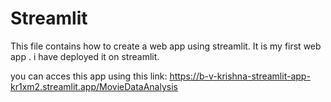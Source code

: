 # Streamlit
This file contains how to create a web app using streamlit. It is my first web app . i have deployed it on streamlit.

you can acces this app using this link: https://b-v-krishna-streamlit-app-kr1xm2.streamlit.app/MovieDataAnalysis
